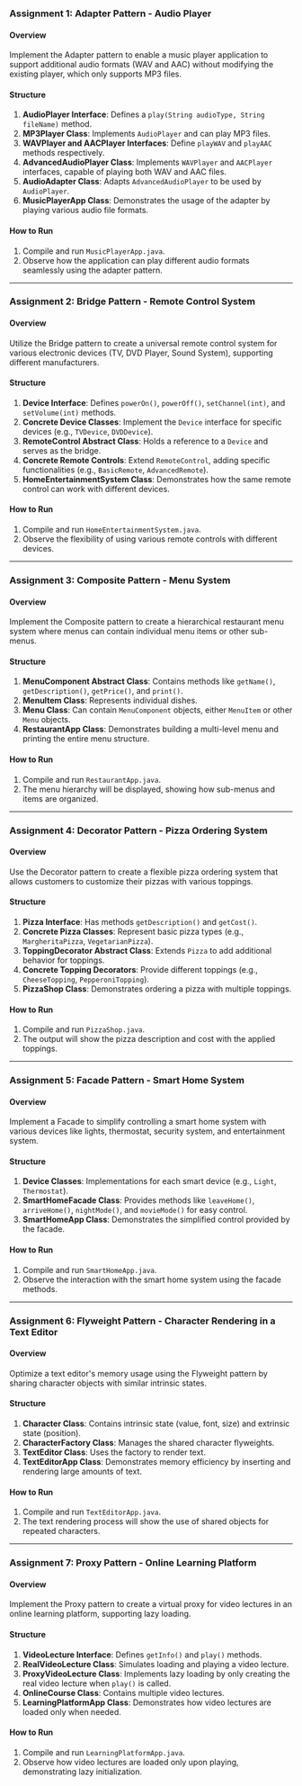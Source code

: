 ### Assignment 1: Adapter Pattern - Audio Player

#### Overview
Implement the Adapter pattern to enable a music player application to support additional audio formats (WAV and AAC) without modifying the existing player, which only supports MP3 files.

#### Structure
1. **AudioPlayer Interface**: Defines a `play(String audioType, String fileName)` method.
2. **MP3Player Class**: Implements `AudioPlayer` and can play MP3 files.
3. **WAVPlayer and AACPlayer Interfaces**: Define `playWAV` and `playAAC` methods respectively.
4. **AdvancedAudioPlayer Class**: Implements `WAVPlayer` and `AACPlayer` interfaces, capable of playing both WAV and AAC files.
5. **AudioAdapter Class**: Adapts `AdvancedAudioPlayer` to be used by `AudioPlayer`.
6. **MusicPlayerApp Class**: Demonstrates the usage of the adapter by playing various audio file formats.

#### How to Run
1. Compile and run `MusicPlayerApp.java`.
2. Observe how the application can play different audio formats seamlessly using the adapter pattern.

---

### Assignment 2: Bridge Pattern - Remote Control System

#### Overview
Utilize the Bridge pattern to create a universal remote control system for various electronic devices (TV, DVD Player, Sound System), supporting different manufacturers.

#### Structure
1. **Device Interface**: Defines `powerOn()`, `powerOff()`, `setChannel(int)`, and `setVolume(int)` methods.
2. **Concrete Device Classes**: Implement the `Device` interface for specific devices (e.g., `TVDevice`, `DVDDevice`).
3. **RemoteControl Abstract Class**: Holds a reference to a `Device` and serves as the bridge.
4. **Concrete Remote Controls**: Extend `RemoteControl`, adding specific functionalities (e.g., `BasicRemote`, `AdvancedRemote`).
5. **HomeEntertainmentSystem Class**: Demonstrates how the same remote control can work with different devices.

#### How to Run
1. Compile and run `HomeEntertainmentSystem.java`.
2. Observe the flexibility of using various remote controls with different devices.

---

### Assignment 3: Composite Pattern - Menu System

#### Overview
Implement the Composite pattern to create a hierarchical restaurant menu system where menus can contain individual menu items or other sub-menus.

#### Structure
1. **MenuComponent Abstract Class**: Contains methods like `getName()`, `getDescription()`, `getPrice()`, and `print()`.
2. **MenuItem Class**: Represents individual dishes.
3. **Menu Class**: Can contain `MenuComponent` objects, either `MenuItem` or other `Menu` objects.
4. **RestaurantApp Class**: Demonstrates building a multi-level menu and printing the entire menu structure.

#### How to Run
1. Compile and run `RestaurantApp.java`.
2. The menu hierarchy will be displayed, showing how sub-menus and items are organized.

---

### Assignment 4: Decorator Pattern - Pizza Ordering System

#### Overview
Use the Decorator pattern to create a flexible pizza ordering system that allows customers to customize their pizzas with various toppings.

#### Structure
1. **Pizza Interface**: Has methods `getDescription()` and `getCost()`.
2. **Concrete Pizza Classes**: Represent basic pizza types (e.g., `MargheritaPizza`, `VegetarianPizza`).
3. **ToppingDecorator Abstract Class**: Extends `Pizza` to add additional behavior for toppings.
4. **Concrete Topping Decorators**: Provide different toppings (e.g., `CheeseTopping`, `PepperoniTopping`).
5. **PizzaShop Class**: Demonstrates ordering a pizza with multiple toppings.

#### How to Run
1. Compile and run `PizzaShop.java`.
2. The output will show the pizza description and cost with the applied toppings.

---

### Assignment 5: Facade Pattern - Smart Home System

#### Overview
Implement a Facade to simplify controlling a smart home system with various devices like lights, thermostat, security system, and entertainment system.

#### Structure
1. **Device Classes**: Implementations for each smart device (e.g., `Light`, `Thermostat`).
2. **SmartHomeFacade Class**: Provides methods like `leaveHome()`, `arriveHome()`, `nightMode()`, and `movieMode()` for easy control.
3. **SmartHomeApp Class**: Demonstrates the simplified control provided by the facade.

#### How to Run
1. Compile and run `SmartHomeApp.java`.
2. Observe the interaction with the smart home system using the facade methods.

---

### Assignment 6: Flyweight Pattern - Character Rendering in a Text Editor

#### Overview
Optimize a text editor's memory usage using the Flyweight pattern by sharing character objects with similar intrinsic states.

#### Structure
1. **Character Class**: Contains intrinsic state (value, font, size) and extrinsic state (position).
2. **CharacterFactory Class**: Manages the shared character flyweights.
3. **TextEditor Class**: Uses the factory to render text.
4. **TextEditorApp Class**: Demonstrates memory efficiency by inserting and rendering large amounts of text.

#### How to Run
1. Compile and run `TextEditorApp.java`.
2. The text rendering process will show the use of shared objects for repeated characters.

---

### Assignment 7: Proxy Pattern - Online Learning Platform

#### Overview
Implement the Proxy pattern to create a virtual proxy for video lectures in an online learning platform, supporting lazy loading.

#### Structure
1. **VideoLecture Interface**: Defines `getInfo()` and `play()` methods.
2. **RealVideoLecture Class**: Simulates loading and playing a video lecture.
3. **ProxyVideoLecture Class**: Implements lazy loading by only creating the real video lecture when `play()` is called.
4. **OnlineCourse Class**: Contains multiple video lectures.
5. **LearningPlatformApp Class**: Demonstrates how video lectures are loaded only when needed.

#### How to Run
1. Compile and run `LearningPlatformApp.java`.
2. Observe how video lectures are loaded only upon playing, demonstrating lazy initialization.
